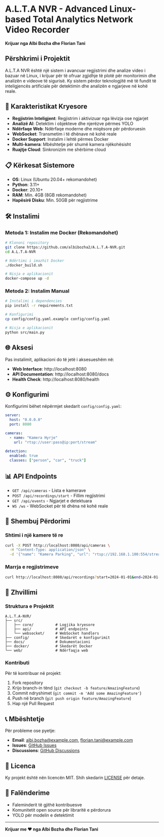 # A.L.T.A NVR - Advanced Linux-based Total Analytics Network Video Recorder

**Krijuar nga Albi Bozha dhe Florian Tani**

## Përshkrimi i Projektit

A.L.T.A NVR është një sistem i avancuar regjistrimi dhe analize video i bazuar në Linux, i krijuar për të ofruar zgjidhje të plotë për monitorimin dhe analizën e videove të sigurisë. Ky sistem përdor teknologjitë më të fundit të inteligjencës artificiale për detektimin dhe analizën e ngjarjeve në kohë reale.

## 🚀 Karakteristikat Kryesore

- **Regjistrim Inteligjent**: Regjistrim i aktivizuar nga lëvizja ose ngjarjet
- **Analizë AI**: Detektim i objekteve dhe njerëzve përmes YOLO
- **Ndërfaqe Web**: Ndërfaqe moderne dhe miqësore për përdoruesin
- **WebSocket**: Transmetim i të dhënave në kohë reale
- **Docker Support**: Instalim i lehtë përmes Docker
- **Multi-kamera**: Mbështetje për shumë kamera njëkohësisht
- **Ruajtje Cloud**: Sinkronizim me shërbime cloud

## 📋 Kërkesat Sistemore

- **OS**: Linux (Ubuntu 20.04+ rekomandohet)
- **Python**: 3.11+
- **Docker**: 20.10+
- **RAM**: Min. 4GB (8GB rekomandohet)
- **Hapësirë Disku**: Min. 50GB për regjistrime

## 🛠️ Instalimi

### Metoda 1: Instalim me Docker (Rekomandohet)

```bash
# Klononi repository
git clone https://github.com/albibozha2/A.L.T.A-NVR.git
cd A.L.T.A-NVR

# Ndërtimi i imazhit Docker
./docker_build.sh

# Nisja e aplikacionit
docker-compose up -d
```

### Metoda 2: Instalim Manual

```bash
# Instalimi i dependencies
pip install -r requirements.txt

# Konfigurimi
cp config/config.yaml.example config/config.yaml

# Nisja e aplikacionit
python src/main.py
```

## 🌐 Aksesi

Pas instalimit, aplikacioni do të jetë i aksesueshëm në:

- **Web Interface**: http://localhost:8080
- **API Documentation**: http://localhost:8080/docs
- **Health Check**: http://localhost:8080/health

## ⚙️ Konfigurimi

Konfigurimi bëhet nëpërmjet skedarit `config/config.yaml`:

```yaml
server:
  host: "0.0.0.0"
  port: 8080

cameras:
  - name: "Kamera Hyrje"
    url: "rtsp://user:pass@ip:port/stream"
    
detection:
  enabled: true
  classes: ["person", "car", "truck"]
```

## 📊 API Endpoints

- `GET /api/cameras` - Lista e kamerave
- `POST /api/recordings/start` - Fillim regjistrimi
- `GET /api/events` - Ngjarjet e detektuara
- `WS /ws` - WebSocket për të dhëna në kohë reale

## 🎯 Shembuj Përdorimi

### Shtimi i një kamere të re
```bash
curl -X POST http://localhost:8080/api/cameras \
  -H "Content-Type: application/json" \
  -d '{"name": "Kamera Parking", "url": "rtsp://192.168.1.100:554/stream"}'
```

### Marrja e regjistrimeve
```bash
curl http://localhost:8080/api/recordings?start=2024-01-01&end=2024-01-02
```

## 🔧 Zhvillimi

### Struktura e Projektit
```
A.L.T.A-NVR/
├── src/
│   ├── core/          # Logjika kryesore
│   ├── api/           # API endpoints
│   └── websocket/     # WebSocket handlers
├── config/            # Skedarët e konfigurimit
├── docs/              # Dokumentacioni
├── docker/            # Skedarët Docker
└── web/               # Ndërfaqja web
```

### Kontributi
Për të kontribuar në projekt:
1. Fork repository
2. Krijo branch-in tënd (`git checkout -b feature/AmazingFeature`)
3. Commit ndryshimet (`git commit -m 'Add some AmazingFeature'`)
4. Push në branch (`git push origin feature/AmazingFeature`)
5. Hap një Pull Request

## 📞 Mbështetje

Për probleme ose pyetje:
- **Email**: albi.bozha@example.com, florian.tani@example.com
- **Issues**: [GitHub Issues](https://github.com/albibozha2/A.L.T.A-NVR/issues)
- **Discussions**: [GitHub Discussions](https://github.com/albibozha2/A.L.T.A-NVR/discussions)

## 📄 Licenca

Ky projekt është nën licencën MIT. Shih skedarin [LICENSE](LICENSE) për detaje.

## 🙏 Falënderime

- Faleminderit të gjithë kontribuesve
- Komunitetit open source për libraritë e përdorura
- YOLO për modelin e detektimit

---

**Krijuar me ❤️ nga Albi Bozha dhe Florian Tani**

